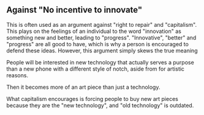 
## Against "No incentive to innovate"

This is often used as an argument against "right to repair" and "capitalism". This plays on the feelings of an individual to the word "innovation" as something new and better, leading to "progress". "Innovative", "better" and "progress" are all good to have, which is why a person is encouraged to defend these ideas. However, this argument simply skews the true meaning 

People will be interested in new technology that actually serves a purpose than a new phone with a different style of notch, aside from for artistic reasons.

Then it becomes more of an art piece than just a technology.

What capitalism encourages is forcing people to buy new art pieces because they are the "new technology", and "old technology" is outdated.